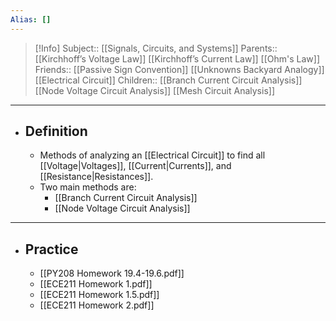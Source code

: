```yaml
---
Alias: []
---
```

> [!Info]
> Subject:: [[Signals, Circuits, and Systems]]
> Parents:: [[Kirchhoff’s Voltage Law]] [[Kirchhoff’s Current Law]] [[Ohm's Law]] 
> Friends:: [[Passive Sign Convention]] [[Unknowns Backyard Analogy]] [[Electrical Circuit]]
> Children:: [[Branch Current Circuit Analysis]] [[Node Voltage Circuit Analysis]] [[Mesh Circuit Analysis]]
---
- ## Definition
	- Methods of analyzing an [[Electrical Circuit]] to find all [[Voltage|Voltages]], [[Current|Currents]], and [[Resistance|Resistances]].
	- Two main methods are:
		- [[Branch Current Circuit Analysis]]
		- [[Node Voltage Circuit Analysis]]
---
- ## Practice
	- [[PY208 Homework 19.4-19.6.pdf]]
	- [[ECE211 Homework 1.pdf]]
	- [[ECE211 Homework 1.5.pdf]]
	- [[ECE211 Homework 2.pdf]]